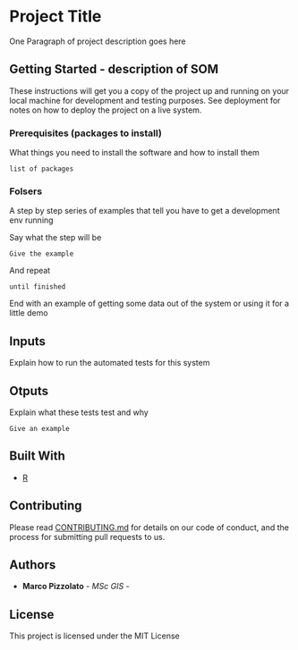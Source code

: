 # Project Title

One Paragraph of project description goes here

## Getting Started - description of SOM

These instructions will get you a copy of the project up and running on your local machine for development and testing purposes. See deployment for notes on how to deploy the project on a live system.

### Prerequisites (packages to install)

What things you need to install the software and how to install them

```
list of packages
```

### Folsers

A step by step series of examples that tell you have to get a development env running

Say what the step will be

```
Give the example
```

And repeat

```
until finished
```

End with an example of getting some data out of the system or using it for a little demo

## Inputs

Explain how to run the automated tests for this system

## Otputs

Explain what these tests test and why

```
Give an example
```

## Built With

* [R](https://www.rstudio.com/)

## Contributing

Please read [CONTRIBUTING.md](https://gist.github.com/PurpleBooth/b24679402957c63ec426) for details on our code of conduct, and the process for submitting pull requests to us.



## Authors

* **Marco Pizzolato** - *MSc GIS* -


## License

This project is licensed under the MIT License
